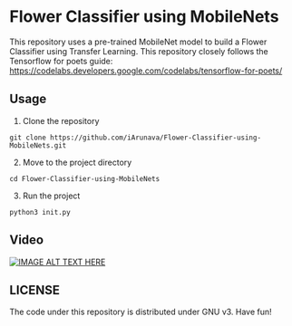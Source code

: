 # Flower Classifier using MobileNets

This repository uses a pre-trained MobileNet model to build a Flower Classifier using Transfer Learning.
This repository closely follows the Tensorflow for poets guide: https://codelabs.developers.google.com/codelabs/tensorflow-for-poets/

## Usage

1. Clone the repository
```
git clone https://github.com/iArunava/Flower-Classifier-using-MobileNets.git
```

2. Move to the project directory

```
cd Flower-Classifier-using-MobileNets
```

3. Run the project

```
python3 init.py
```
## Video

[![IMAGE ALT TEXT HERE](https://img.youtube.com/vi/AzmCYs5fAn0/0.jpg)](https://www.youtube.com/watch?v=AzmCYs5fAn0)


## LICENSE
The code under this repository is distributed under GNU v3.
Have fun!
